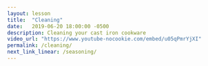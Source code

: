 ```yaml
---
layout: lesson
title:  "Cleaning"
date:   2019-06-20 18:00:00 -0500
description: Cleaning your cast iron cookware
video_url: "https://www.youtube-nocookie.com/embed/u05qPmrYjXI"
permalink: /cleaning/
next_link_linear: /seasoning/
---
```

